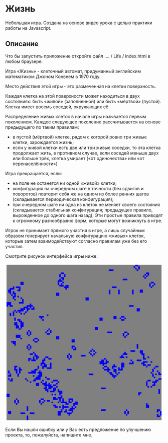 # Жизнь
Небольшая игра. Создана на основе видео урока с целью практики работы на Javascript.

## Описание
Что бы запустить приложение откройте файл .... / Life / index.html в любом браузере.

Игра «Жизнь» - клеточный автомат, придуманный английским математиком Джоном Конвеем в 1970 году.

Место действия этой игры - это размеченная на клетки поверхность.

Каждая клетка на этой поверхности может находиться в двух состояниях: быть «живой» (заполненной) или быть «мёртвой» (пустой). Клетка имеет восемь соседей, окружающих её.

Распределение живых клеток в начале игры называется первым поколением. Каждое следующее поколение рассчитывается на основе предыдущего по таким правилам:
* в пустой (мёртвой) клетке, рядом с которой ровно три живые клетки, зарождается жизнь;
* если у живой клетки есть две или три живые соседки, то эта клетка продолжает жить, в противном случае, если соседей меньше двух или больше трёх, клетка умирает («от одиночества» или «от перенаселённости»)

Игра прекращается, если:
* на поле не останется ни одной «живой» клетки;
* конфигурация на очередном шаге в точности (без сдвигов и поворотов) повторит себя же на одном из более ранних шагов (складывается периодическая конфигурация);
* при очередном шаге ни одна из клеток не меняет своего состояния (складывается стабильная конфигурация; предыдущее правило, вырожденное до одного шага назад);
Эти простые правила приводят к огромному разнообразию форм, которые могут возникнуть в игре.

Игрок не принимает прямого участия в игре, а лишь случайным образом генерирует начальную конфигурацию «живых» клеток, которые затем взаимодействуют согласно правилам уже без его участия.

Смотрите рисунок интерфейса игры ниже:

![Image alt](https://github.com/DenisShilyaev/Life/raw/master/for_README/Interface.PNG)


Если Вы нашли ошибку или у Вас есть предложение по улучшению проекта, то, пожалуйста, напишите мне.
